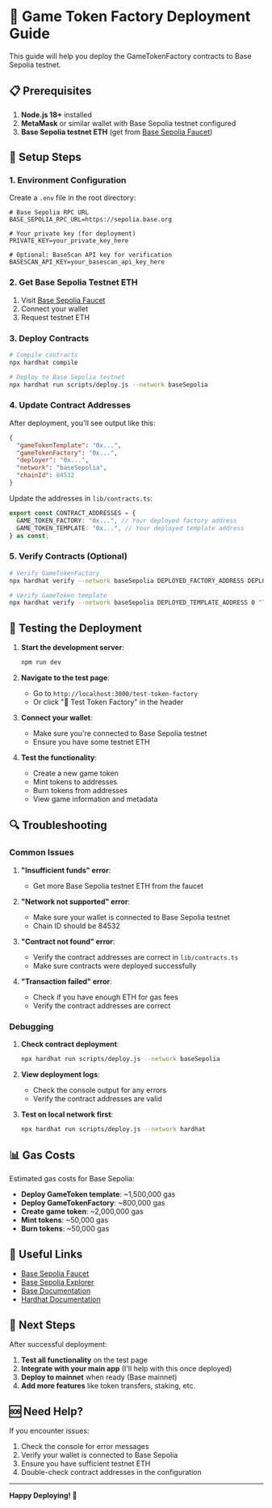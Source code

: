 # 🚀 Game Token Factory Deployment Guide

This guide will help you deploy the GameTokenFactory contracts to Base Sepolia testnet.

## 📋 Prerequisites

1. **Node.js 18+** installed
2. **MetaMask** or similar wallet with Base Sepolia testnet configured
3. **Base Sepolia testnet ETH** (get from [Base Sepolia Faucet](https://www.coinbase.com/faucets/base-ethereum-sepolia-faucet))

## 🔧 Setup Steps

### 1. Environment Configuration

Create a `.env` file in the root directory:

```env
# Base Sepolia RPC URL
BASE_SEPOLIA_RPC_URL=https://sepolia.base.org

# Your private key (for deployment)
PRIVATE_KEY=your_private_key_here

# Optional: BaseScan API key for verification
BASESCAN_API_KEY=your_basescan_api_key_here
```

### 2. Get Base Sepolia Testnet ETH

1. Visit [Base Sepolia Faucet](https://www.coinbase.com/faucets/base-ethereum-sepolia-faucet)
2. Connect your wallet
3. Request testnet ETH

### 3. Deploy Contracts

```bash
# Compile contracts
npx hardhat compile

# Deploy to Base Sepolia testnet
npx hardhat run scripts/deploy.js --network baseSepolia
```

### 4. Update Contract Addresses

After deployment, you'll see output like this:

```json
{
  "gameTokenTemplate": "0x...",
  "gameTokenFactory": "0x...",
  "deployer": "0x...",
  "network": "baseSepolia",
  "chainId": 84532
}
```

Update the addresses in `lib/contracts.ts`:

```typescript
export const CONTRACT_ADDRESSES = {
  GAME_TOKEN_FACTORY: "0x...", // Your deployed factory address
  GAME_TOKEN_TEMPLATE: "0x...", // Your deployed template address
} as const;
```

### 5. Verify Contracts (Optional)

```bash
# Verify GameTokenFactory
npx hardhat verify --network baseSepolia DEPLOYED_FACTORY_ADDRESS DEPLOYER_ADDRESS

# Verify GameToken template
npx hardhat verify --network baseSepolia DEPLOYED_TEMPLATE_ADDRESS 0 "Template Game" "TEMP" "Template game description" "https://example.com/template.png" DEPLOYER_ADDRESS
```

## 🧪 Testing the Deployment

1. **Start the development server**:

   ```bash
   npm run dev
   ```

2. **Navigate to the test page**:

   - Go to `http://localhost:3000/test-token-factory`
   - Or click "🧪 Test Token Factory" in the header

3. **Connect your wallet**:

   - Make sure you're connected to Base Sepolia testnet
   - Ensure you have some testnet ETH

4. **Test the functionality**:
   - Create a new game token
   - Mint tokens to addresses
   - Burn tokens from addresses
   - View game information and metadata

## 🔍 Troubleshooting

### Common Issues

1. **"Insufficient funds" error**:

   - Get more Base Sepolia testnet ETH from the faucet

2. **"Network not supported" error**:

   - Make sure your wallet is connected to Base Sepolia testnet
   - Chain ID should be 84532

3. **"Contract not found" error**:

   - Verify the contract addresses are correct in `lib/contracts.ts`
   - Make sure contracts were deployed successfully

4. **"Transaction failed" error**:
   - Check if you have enough ETH for gas fees
   - Verify the contract addresses are correct

### Debugging

1. **Check contract deployment**:

   ```bash
   npx hardhat run scripts/deploy.js --network baseSepolia
   ```

2. **View deployment logs**:

   - Check the console output for any errors
   - Verify the contract addresses are valid

3. **Test on local network first**:
   ```bash
   npx hardhat run scripts/deploy.js --network hardhat
   ```

## 📊 Gas Costs

Estimated gas costs for Base Sepolia:

- **Deploy GameToken template**: ~1,500,000 gas
- **Deploy GameTokenFactory**: ~800,000 gas
- **Create game token**: ~2,000,000 gas
- **Mint tokens**: ~50,000 gas
- **Burn tokens**: ~50,000 gas

## 🔗 Useful Links

- [Base Sepolia Faucet](https://www.coinbase.com/faucets/base-ethereum-sepolia-faucet)
- [Base Sepolia Explorer](https://sepolia.basescan.org/)
- [Base Documentation](https://docs.base.org/)
- [Hardhat Documentation](https://hardhat.org/docs)

## 🎯 Next Steps

After successful deployment:

1. **Test all functionality** on the test page
2. **Integrate with your main app** (I'll help with this once deployed)
3. **Deploy to mainnet** when ready (Base mainnet)
4. **Add more features** like token transfers, staking, etc.

## 🆘 Need Help?

If you encounter issues:

1. Check the console for error messages
2. Verify your wallet is connected to Base Sepolia
3. Ensure you have sufficient testnet ETH
4. Double-check contract addresses in the configuration

---

**Happy Deploying! 🚀**
